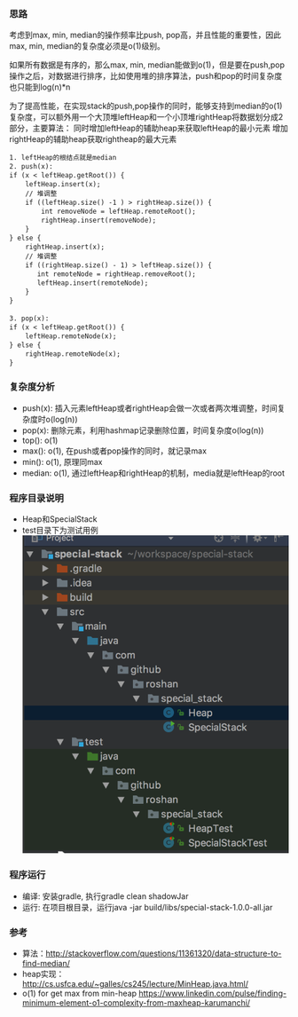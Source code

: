 ### 思路

考虑到max, min, median的操作频率比push, pop高，并且性能的重要性，因此max, min, median的复杂度必须是o(1)级别。

如果所有数据是有序的，那么max, min, median能做到o(1)，但是要在push,pop操作之后，对数据进行排序，比如使用堆的排序算法，push和pop的时间复杂度也只能到log(n)*n

为了提高性能，在实现stack的push,pop操作的同时，能够支持到median的o(1)复杂度，可以额外用一个大顶堆leftHeap和一个小顶堆rightHeap将数据划分成2部分，主要算法：
同时增加leftHeap的辅助heap来获取leftHeap的最小元素
增加rightHeap的辅助heap获取rightheap的最大元素

```
1. leftHeap的根结点就是median
2. push(x): 
if (x < leftHeap.getRoot()) {
    leftHeap.insert(x);
    // 堆调整
    if ((leftHeap.size() -1 ) > rightHeap.size()) {
        int removeNode = leftHeap.remoteRoot();
        rightHeap.insert(removeNode);
    }
} else {
    rightHeap.insert(x);
    // 堆调整
    if ((rightHeap.size() - 1) > leftHeap.size()) {
       int remoteNode = rightHeap.removeRoot();
       leftHeap.insert(remoteNode);
    }
}

3. pop(x):
if (x < leftHeap.getRoot()) {
    leftHeap.remoteNode(x);
} else {
    rightHeap.remoteNode(x);
}
```

### 复杂度分析

- push(x): 插入元素leftHeap或者rightHeap会做一次或者两次堆调整，时间复杂度时o(log(n))
- pop(x):  删除元素，利用hashmap记录删除位置，时间复杂度o(log(n))
- top():  o(1)
- max():  o(1), 在push或者pop操作的同时，就记录max
- min():  o(1), 原理同max
- median: o(1), 通过leftHeap和rightHeap的机制，media就是leftHeap的root

### 程序目录说明
- Heap和SpecialStack
- test目录下为测试用例
![目录图片](./images/dir)


### 程序运行
- 编译: 安装gradle, 执行gradle clean shadowJar
- 运行: 在项目根目录，运行java -jar build/libs/special-stack-1.0.0-all.jar


### 参考
- 算法：<http://stackoverflow.com/questions/11361320/data-structure-to-find-median/>
- heap实现：<http://cs.usfca.edu/~galles/cs245/lecture/MinHeap.java.html/>
- o(1) for get max from min-heap <https://www.linkedin.com/pulse/finding-minimum-element-o1-complexity-from-maxheap-karumanchi/>


